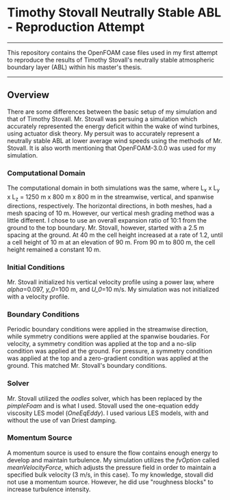 # **Timothy Stovall Neutrally Stable ABL - Reproduction Attempt**

----------
This repository contains the OpenFOAM case files used in my first attempt to reproduce the results of Timothy Stovall's neutrally stable atmospheric boundary layer (ABL) within his master's thesis.

----------


Overview
-------------
There are some differences between the basic setup of my simulation and that of Timothy Stovall.  Mr. Stovall was persuing a simulation which accurately represented the energy deficit within the wake of wind turbines, using actuator disk theory.  My persuit was to accurately represent a neutrally stable ABL at lower average wind speeds using the methods of Mr. Stovall.  It is also worth mentioning that OpenFOAM-3.0.0 was used for my simulation.

### Computational Domain
The computational domain in both simulations was the same, where L<sub>x</sub> x L<sub>y</sub> x L<sub>z</sub> = 1250 m x 800 m x 800 m in the streamwise, vertical, and spanwise directions, respectively.  The horizontal directions, in both meshes, had a mesh spacing of 10 m.  However, our vertical mesh grading method was a little different.  I chose to use an overall expansion ratio of 10:1 from the ground to the top boundary.  Mr. Stovall, however, started with a 2.5 m spacing at the ground.  At 40 m the cell height increased at a rate of 1.2, until a cell height of 10 m at an elevation of 90 m.  From 90 m to 800 m, the cell height remained a constant 10 m.

### Initial Conditions
Mr. Stovall initialized his vertical velocity profile using a power law, where *alpha*=0.097, *y_0*=100 m, and *U_0*=10 m/s.  My simulation was not initialized with a velocity profile.

### Boundary Conditions
Periodic boundary conditions were applied in the streamwise direction, while symmetry conditions were applied at the spanwise boudaries.  For velocity, a symmetry condition was applied at the top and a no-slip condition was applied at the ground.  For pressure, a symmetry condition was applied at the top and a zero-gradient condition was applied at the ground.  This matched Mr. Stovall's boundary conditions.

### Solver
Mr. Stovall utilized the *oodles* solver, which has been replaced by the *pimpleFoam* and is what I used.  Stovall used the one-equation eddy viscosity LES model (*OneEqEddy*).  I used various LES models, with and without the use of van Driest damping.


### Momentum Source
A momentum source is used to ensure the flow contains enough energy to develop and maintain turbulence.  My simulation utilizes the *fvOption* called *meanVelocityForce*, which adjusts the pressure field in order to maintain a specified bulk velocity (3 m/s, in this case).  To my knowledge, stovall did not use a momentum source.  However, he did use "roughness blocks" to increase turbulence intensity.
